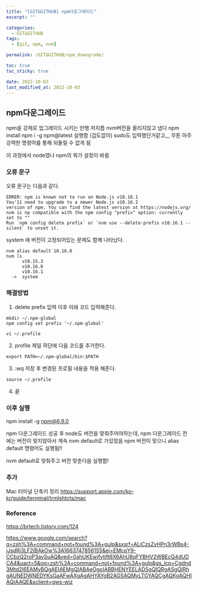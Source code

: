 ```yaml
---
title: "[GIT&GITHUB] npm다운그레이드"
excerpt: ""

categories:
  - GIT&GITHUB
tags:
  - [git, npm, nvm]

permalink: /GIT&GITHUB/npm_downgrade/

toc: true
toc_sticky: true

date: 2022-10-03
last_modified_at: 2022-10-03
---
```


## npm다운그레이드 

npm을 강제로 업그레이드 시키는 만행 저지름 
nvm버전을 올리지않고 냅다 npm install npm i -g npm@latest 실행함 (겁도없이)
sudo도 입력했던거같고,,, 무튼 아주 강력한 명령어를 통해 되돌릴 수 없게 됨

이 과정에서 node였나 npm의 뭐가 설정이 바뀜 

### 오류 문구 

오류 문구는 다음과 같다.

```
ERRER: npm is known not to run on Node.js v10.16.1
You'11 need to upgrade to a newer Node.js v10.16.1
version of npm. You can find the latest version at https://nodejs.org/
nvm is np compatible with the npm config "prefix" option: currently set to ""
Run `npm config delete prefix` or `nvm use --delete-prefix v10.16.1 --silent` to unset it.
```

system 에 버전이 고정되어있는 문제도 함께 나타났다.

```
nvm alias default 10.16.0
nvm ls 
      v10.15.3
      v10.16.0
      v10.16.1
  ->  system
```


### 해결방법 

1. delete prefix 입력 이후 이래 코드 입력해준다.

```
mkdir ~/.npm-global
npm config set prefix '~/.npm-global'
```


```
vi ~/.profile
```
2. profile 제일 하단에 다음 코드를 추가한다.


```
export PATH=~/.npm-global/bin:$PATH
```

3. :wq 저장 후 변경된 프로필 내용을 적용 해준다.

```
source ~/.profile
```

4. 끝 


### 이후 실행 
npm install -g npm@6.9.0

npm 다운그레이드 성공 후 
node도 버전을 맞춰주어야하는데, npm 다운그레이드 전에는 버전이 맞지않아서 계속 nvm default로 가있었음
npm 버전이 맞으니 
alias default 명령어도 실행됨!! 

nvm default로 맞춰주고 버전 맞춘다음 실행함!




### 추가 
Mac 터미널 단축키 정리
https://support.apple.com/ko-kr/guide/terminal/trmlshtcts/mac


### Reference
https://brtech.tistory.com/124

https://www.google.com/search?q=zsh%3A+command+not+found%3A+gulp&sxsrf=ALiCzsZyHPn3rWBs4-jJsdRj3LF2IBAkOw%3A1663747856155&ei=EMcqY9-CCbzQ2roP3aySuAQ&ved=0ahUKEwjfytjft6X6AhU8qFYBHV2WBEcQ4dUDCA4&uact=5&oq=zsh%3A+command+not+found%3A+gulp&gs_lcp=Cgdnd3Mtd2l6EAMyBQgAEIAEMgQIABAeOgoIABBHENYEELADSgQIQRgASgQIRhgAUNEDWNEDYKsGaAFwAXgAgAHYAYgB2AGSAQMyLTGYAQCgAQKgAQHIAQrAAQE&sclient=gws-wiz
